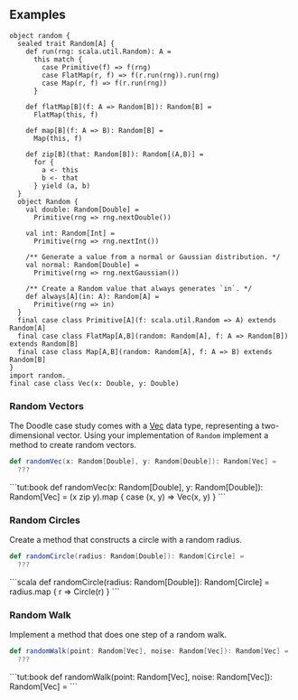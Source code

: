 ## Examples

```tut:invisible
object random {
  sealed trait Random[A] {
    def run(rng: scala.util.Random): A =
      this match {
        case Primitive(f) => f(rng)
        case FlatMap(r, f) => f(r.run(rng)).run(rng)
        case Map(r, f) => f(r.run(rng))
      }
  
    def flatMap[B](f: A => Random[B]): Random[B] =
      FlatMap(this, f)
      
    def map[B](f: A => B): Random[B] =
      Map(this, f)
      
    def zip[B](that: Random[B]): Random[(A,B)] =
      for {
        a <- this
        b <- that
      } yield (a, b)
  }
  object Random {
    val double: Random[Double] =
      Primitive(rng => rng.nextDouble())
      
    val int: Random[Int] =
      Primitive(rng => rng.nextInt())
      
    /** Generate a value from a normal or Gaussian distribution. */
    val normal: Random[Double] =
      Primitive(rng => rng.nextGaussian())
      
    /** Create a Random value that always generates `in`. */
    def always[A](in: A): Random[A] =
      Primitive(rng => in)
  }
  final case class Primitive[A](f: scala.util.Random => A) extends Random[A]
  final case class FlatMap[A,B](random: Random[A], f: A => Random[B]) extends Random[B]
  final case class Map[A,B](random: Random[A], f: A => B) extends Random[B]
}
import random._
final case class Vec(x: Double, y: Double)
```

### Random Vectors 

The Doodle case study comes with a [Vec][vec] data type, representing a two-dimensional vector. Using your implementation of `Random` implement a method to create random vectors.

```scala
def randomVec(x: Random[Double], y: Random[Double]): Random[Vec] =
  ???
```

<div class="solution">
```tut:book
def randomVec(x: Random[Double], y: Random[Double]): Random[Vec] =
  (x zip y).map { case (x, y) => Vec(x, y) }
```
</div>


### Random Circles

Create a method that constructs a circle with a random radius.

```scala
def randomCircle(radius: Random[Double]): Random[Circle] =
  ???
```

<div class="solution">
```scala
def randomCircle(radius: Random[Double]): Random[Circle] =
  radius.map { r => Circle(r) }
```
</div>


### Random Walk

Implement a method that does one step of a random walk.

```scala
def randomWalk(point: Random[Vec], noise: Random[Vec]): Random[Vec] =
  ???
```

<div class="solution">
```tut:book
def randomWalk(point: Random[Vec], noise: Random[Vec]): Random[Vec] =
```
</div>

[vec]: https://github.com/underscoreio/doodle-case-study/blob/master/shared/src/main/scala/doodle/core/Vec.scala
